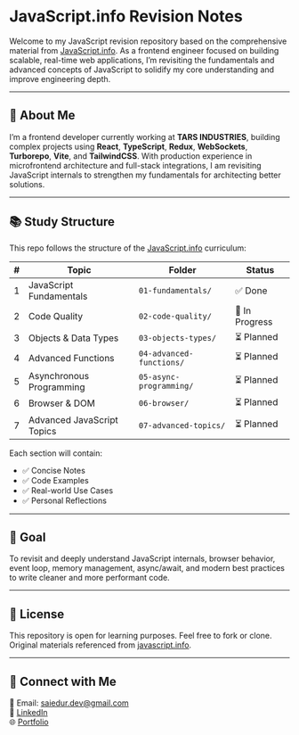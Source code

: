 # JavaScript.info Revision Notes

Welcome to my JavaScript revision repository based on the comprehensive material from [JavaScript.info](https://javascript.info/). As a frontend engineer focused on building scalable, real-time web applications, I’m revisiting the fundamentals and advanced concepts of JavaScript to solidify my core understanding and improve engineering depth.

---

## 📌 About Me

I’m a frontend developer currently working at **TARS INDUSTRIES**, building complex projects using **React**, **TypeScript**, **Redux**, **WebSockets**, **Turborepo**, **Vite**, and **TailwindCSS**. With production experience in microfrontend architecture and full-stack integrations, I am revisiting JavaScript internals to strengthen my fundamentals for architecting better solutions.

---

## 📚 Study Structure

This repo follows the structure of the [JavaScript.info](https://javascript.info) curriculum:

| #   | Topic                      | Folder                   | Status         |
| --- | -------------------------- | ------------------------ | -------------- |
| 1   | JavaScript Fundamentals    | `01-fundamentals/`       | ✅ Done        |
| 2   | Code Quality               | `02-code-quality/`       | 🚧 In Progress |
| 3   | Objects & Data Types       | `03-objects-types/`      | ⏳ Planned     |
| 4   | Advanced Functions         | `04-advanced-functions/` | ⏳ Planned     |
| 5   | Asynchronous Programming   | `05-async-programming/`  | ⏳ Planned     |
| 6   | Browser & DOM              | `06-browser/`            | ⏳ Planned     |
| 7   | Advanced JavaScript Topics | `07-advanced-topics/`    | ⏳ Planned     |

Each section will contain:

- ✅ Concise Notes
- ✅ Code Examples
- ✅ Real-world Use Cases
- ✅ Personal Reflections

---

## 🧠 Goal

To revisit and deeply understand JavaScript internals, browser behavior, event loop, memory management, async/await, and modern best practices to write cleaner and more performant code.

---

## 🔖 License

This repository is open for learning purposes. Feel free to fork or clone. Original materials referenced from [javascript.info](https://javascript.info).

---

## 🙌 Connect with Me

📧 Email: saiedur.dev@gmail.com  
🔗 [LinkedIn](https://www.linkedin.com/in/saiedurrahman)  
🌐 [Portfolio](https://portfolio-saied83.vercel.app/)
